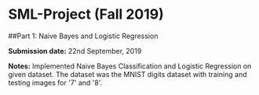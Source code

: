 # SML-Project (Fall 2019)

##Part 1: Naive Bayes and Logistic Regression

**Submission date:** 22nd September, 2019

**Notes:** Implemented Naive Bayes Classification and Logistic Regression on given dataset. The dataset was the MNIST digits dataset with training and testing images for '7' and '8'. 

